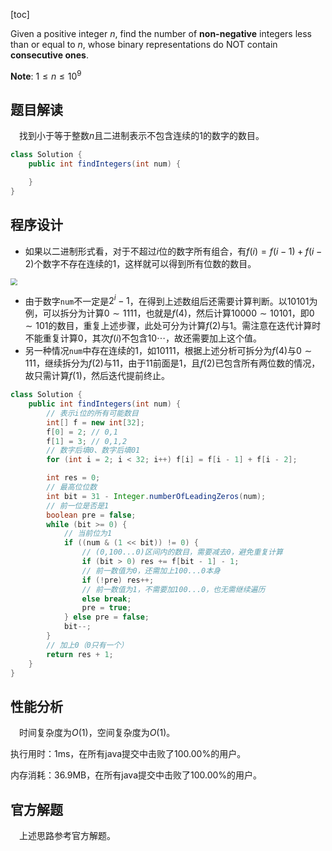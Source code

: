 [toc]

Given a positive integer $n$, find the number of **non-negative** integers less than or equal to $n$, whose binary representations do NOT contain **consecutive ones**.



**Note**: $1 \le n \le 10^9$



## 题目解读

&emsp;找到小于等于整数$n$且二进制表示不包含连续的$1$的数字的数目。

```java
class Solution {
    public int findIntegers(int num) {

    }
}
```

## 程序设计

* 如果以二进制形式看，对于不超过$i$位的数字所有组合，有$f(i) = f(i - 1) + f(i - 2)$个数字不存在连续的$1$，这样就可以得到所有位数的数目。

<img src="..\images\#600.png" style="zoom: 67%;" />

* 由于数字`num`不一定是$2^i-1$，在得到上述数组后还需要计算判断。以$10101$为例，可以拆分为计算$0 \sim 1111$，也就是$f(4)$，然后计算$10000 \sim 10101$，即$0 \sim 101$的数目，重复上述步骤，此处可分为计算$f(2)$与$1$。需注意在迭代计算时不能重复计算$0$，其次$f(i)$不包含$10\cdots$，故还需要加上这个值。
* 另一种情况`num`中存在连续的$1$，如$10111$，根据上述分析可拆分为$f(4)$与$0 \sim 111$，继续拆分为$f(2)$与$11$，由于$11$前面是$1$，且$f(2)$已包含所有两位数的情况，故只需计算$f(1)$，然后迭代提前终止。

```java
class Solution {
    public int findIntegers(int num) {
        // 表示i位的所有可能数目
        int[] f = new int[32];
        f[0] = 2; // 0,1
        f[1] = 3; // 0,1,2
        // 数字后填0、数字后填01
        for (int i = 2; i < 32; i++) f[i] = f[i - 1] + f[i - 2];

        int res = 0;
        // 最高位位数
        int bit = 31 - Integer.numberOfLeadingZeros(num);
        // 前一位是否是1
        boolean pre = false;
        while (bit >= 0) {
            // 当前位为1
            if ((num & (1 << bit)) != 0) {
                // (0,100...0)区间内的数目，需要减去0，避免重复计算
                if (bit > 0) res += f[bit - 1] - 1;
                // 前一数值为0，还需加上100...0本身
                if (!pre) res++;
                // 前一数值为1，不需要加100...0，也无需继续遍历
                else break;
                pre = true;
            } else pre = false;
            bit--;
        }
        // 加上0（0只有一个）
        return res + 1;
    }
}
```

## 性能分析

&emsp;时间复杂度为$O(1)$，空间复杂度为$O(1)$。

执行用时：1ms，在所有java提交中击败了100.00%的用户。

内存消耗：36.9MB，在所有java提交中击败了100.00%的用户。

## 官方解题

&emsp;上述思路参考官方解题。
